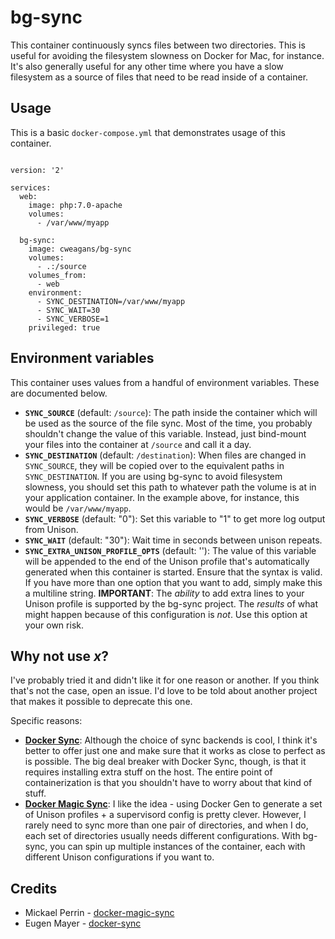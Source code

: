 # bg-sync

This container continuously syncs files between two directories. This is useful
for avoiding the filesystem slowness on Docker for Mac, for instance. It's also
generally useful for any other time where you have a slow filesystem as a source
of files that need to be read inside of a container.

## Usage

This is a basic `docker-compose.yml` that demonstrates usage of this container.

```

version: '2'

services:
  web:
    image: php:7.0-apache
    volumes:
      - /var/www/myapp

  bg-sync:
    image: cweagans/bg-sync
    volumes:
      - .:/source
    volumes_from:
      - web
    environment:
      - SYNC_DESTINATION=/var/www/myapp
      - SYNC_WAIT=30
      - SYNC_VERBOSE=1
    privileged: true
```

## Environment variables

This container uses values from a handful of environment variables. These are
documented below.

  * **`SYNC_SOURCE`** (default: `/source`): The path inside the container which
    will be used as the source of the file sync. Most of the time, you probably
    shouldn't change the value of this variable. Instead, just bind-mount your
    files into the container at `/source` and call it a day.
  * **`SYNC_DESTINATION`** (default: `/destination`): When files are changed in
    `SYNC_SOURCE`, they will be copied over to the equivalent paths in `SYNC_DESTINATION`.
    If you are using bg-sync to avoid filesystem slowness, you should set this
    path to whatever path the volume is at in your application container. In the
    example above, for instance, this would be `/var/www/myapp`.
  * **`SYNC_VERBOSE`** (default: "0"): Set this variable to "1" to get more log
    output from Unison.
  * **`SYNC_WAIT`** (default: "30"): Wait time in seconds between unison repeats.
  * **`SYNC_EXTRA_UNISON_PROFILE_OPTS`** (default: ''): The value of this variable
    will be appended to the end of the Unison profile that's automatically generated
    when this container is started. Ensure that the syntax is valid. If you have
    more than one option that you want to add, simply make this a multiline string.
    **IMPORTANT**: The *ability* to add extra lines to your Unison profile is
    supported by the bg-sync project. The *results* of what might happen because
    of this configuration is *not*. Use this option at your own risk.

## Why not use *x*?

I've probably tried it and didn't like it for one reason or another. If you think
that's not the case, open an issue. I'd love to be told about another project that
makes it possible to deprecate this one.

Specific reasons:

* **[Docker Sync](https://github.com/eugenmayer/docker-sync)**: Although the choice
  of sync backends is cool, I think it's better to offer just one and make sure
  that it works as close to perfect as is possible. The big deal breaker with
  Docker Sync, though, is that it requires installing extra stuff on the host.
  The entire point of containerization is that you shouldn't have to worry about
  that kind of stuff.
* **[Docker Magic Sync](https://github.com/mickaelperrin/docker-magic-sync)**:
  I like the idea - using Docker Gen to generate a set of Unison profiles + a
  supervisord config is pretty clever. However, I rarely need to sync more than
  one pair of directories, and when I do, each set of directories usually needs
  different configurations. With bg-sync, you can spin up multiple instances of
  the container, each with different Unison configurations if you want to.


## Credits

* Mickael Perrin - [docker-magic-sync](https://github.com/mickaelperrin/docker-magic-sync)
* Eugen Mayer - [docker-sync](https://github.com/eugenmayer/docker-sync)

